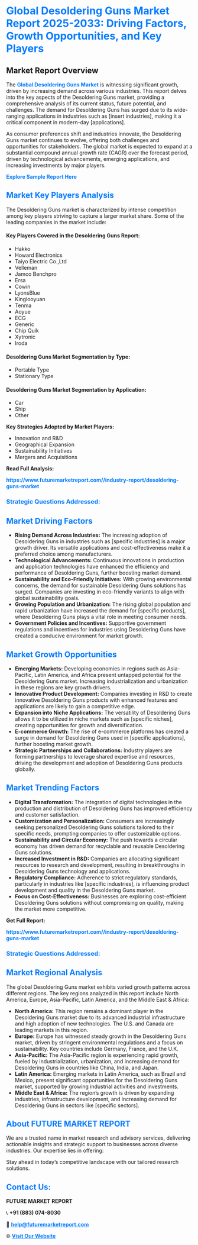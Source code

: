 <h1 style="color: #007BFF;">Global Desoldering Guns Market Report 2025-2033: Driving Factors, Growth Opportunities, and Key Players</h1>

<section id="overview">
<h2>Market Report Overview</h2>
<p>The <a href="https://www.futuremarketreport.com//industry-report/desoldering-guns-market" style="color: #007BFF; text-decoration: none;"><strong>Global Desoldering Guns Market</strong></a> is witnessing significant growth, driven by increasing demand across various industries. This report delves into the key aspects of the Desoldering Guns market, providing a comprehensive analysis of its current status, future potential, and challenges. The demand for Desoldering Guns has surged due to its wide-ranging applications in industries such as [insert industries], making it a critical component in modern-day [applications].</p>
<p>As consumer preferences shift and industries innovate, the Desoldering Guns market continues to evolve, offering both challenges and opportunities for stakeholders. The global market is expected to expand at a substantial compound annual growth rate (CAGR) over the forecast period, driven by technological advancements, emerging applications, and increasing investments by major players.</p>
</section>

<section id="overview">
<p><a href="https://www.futuremarketreport.com//request-sample/reportId=85224" style="color: #007BFF; text-decoration: none;"><strong>Explore Sample Report Here</strong></a></p>
</section>

<section id="key-players">
<h2 style="color: #007BFF;">Market Key Players Analysis</h2>
<p>The Desoldering Guns market is characterized by intense competition among key players striving to capture a larger market share. Some of the leading companies in the market include:</p>
<h4>Key Players Covered in the Desoldering Guns Report:</h4>
<ul><li>Hakko</li><li>Howard Electronics</li><li>Taiyo Electric Co.,Ltd</li><li>Velleman</li><li>Jamco Benchpro</li><li>Ersa</li><li>Cowin</li><li>LyonsBlue</li><li>Kinglooyuan</li><li>Tenma</li><li>Aoyue</li><li>ECG</li><li>Generic</li><li>Chip Quik</li><li>Xytronic</li><li>Iroda</li></ul>
<h4>Desoldering Guns Market Segmentation by Type:</h4>
<ul><li>Portable Type</li><li>Stationary Type</li></ul>

<h4>Desoldering Guns Market Segmentation by Application:</h4>
<ul><li>Car</li><li>Ship</li><li>Other</li></ul>
<p><strong>Key Strategies Adopted by Market Players:</strong></p>
<ul>
<li>Innovation and R&D</li>
<li>Geographical Expansion</li>
<li>Sustainability Initiatives</li>
<li>Mergers and Acquisitions</li>
</ul>
</section>

<section>
<p><strong>Read Full Analysis: </strong></p><a href="https://www.futuremarketreport.com//industry-report/desoldering-guns-market" style="color: #007BFF; text-decoration: none;"><strong>https://www.futuremarketreport.com//industry-report/desoldering-guns-market</strong></a>
<h3 style="color: #007BFF;">Strategic Questions Addressed:</h3>
</section>

<section id="driving-factors">
<h2 style="color: #007BFF;">Market Driving Factors</h2>
<ul>
<li><strong>Rising Demand Across Industries:</strong> The increasing adoption of Desoldering Guns in industries such as [specific industries] is a major growth driver. Its versatile applications and cost-effectiveness make it a preferred choice among manufacturers.</li>
<li><strong>Technological Advancements:</strong> Continuous innovations in production and application technologies have enhanced the efficiency and performance of Desoldering Guns, further boosting market demand.</li>
<li><strong>Sustainability and Eco-Friendly Initiatives:</strong> With growing environmental concerns, the demand for sustainable Desoldering Guns solutions has surged. Companies are investing in eco-friendly variants to align with global sustainability goals.</li>
<li><strong>Growing Population and Urbanization:</strong> The rising global population and rapid urbanization have increased the demand for [specific products], where Desoldering Guns plays a vital role in meeting consumer needs.</li>
<li><strong>Government Policies and Incentives:</strong> Supportive government regulations and incentives for industries using Desoldering Guns have created a conducive environment for market growth.</li>
</ul>
</section>

<section id="growth-opportunities">
<h2 style="color: #007BFF;">Market Growth Opportunities</h2>
<ul>
<li><strong>Emerging Markets:</strong> Developing economies in regions such as Asia-Pacific, Latin America, and Africa present untapped potential for the Desoldering Guns market. Increasing industrialization and urbanization in these regions are key growth drivers.</li>
<li><strong>Innovative Product Development:</strong> Companies investing in R&D to create innovative Desoldering Guns products with enhanced features and applications are likely to gain a competitive edge.</li>
<li><strong>Expansion into Niche Applications:</strong> The versatility of Desoldering Guns allows it to be utilized in niche markets such as [specific niches], creating opportunities for growth and diversification.</li>
<li><strong>E-commerce Growth:</strong> The rise of e-commerce platforms has created a surge in demand for Desoldering Guns used in [specific applications], further boosting market growth.</li>
<li><strong>Strategic Partnerships and Collaborations:</strong> Industry players are forming partnerships to leverage shared expertise and resources, driving the development and adoption of Desoldering Guns products globally.</li>
</ul>
</section>

<section id="trending-factors">
<h2 style="color: #007BFF;">Market Trending Factors</h2>
<ul>
<li><strong>Digital Transformation:</strong> The integration of digital technologies in the production and distribution of Desoldering Guns has improved efficiency and customer satisfaction.</li>
<li><strong>Customization and Personalization:</strong> Consumers are increasingly seeking personalized Desoldering Guns solutions tailored to their specific needs, prompting companies to offer customizable options.</li>
<li><strong>Sustainability and Circular Economy:</strong> The push towards a circular economy has driven demand for recyclable and reusable Desoldering Guns solutions.</li>
<li><strong>Increased Investment in R&D:</strong> Companies are allocating significant resources to research and development, resulting in breakthroughs in Desoldering Guns technology and applications.</li>
<li><strong>Regulatory Compliance:</strong> Adherence to strict regulatory standards, particularly in industries like [specific industries], is influencing product development and quality in the Desoldering Guns market.</li>
<li><strong>Focus on Cost-Effectiveness:</strong> Businesses are exploring cost-efficient Desoldering Guns solutions without compromising on quality, making the market more competitive.</li>
</ul>
</section>

<section>
<p><strong>Get Full Report: </strong></p><a href="https://www.futuremarketreport.com//industry-report/desoldering-guns-market" style="color: #007BFF; text-decoration: none;"><strong>https://www.futuremarketreport.com//industry-report/desoldering-guns-market</strong></a>
<h3 style="color: #007BFF;">Strategic Questions Addressed:</h3>
</section>


<section id="regional-analysis">
<h2 style="color: #007BFF;">Market Regional Analysis</h2>
<p>The global Desoldering Guns market exhibits varied growth patterns across different regions. The key regions analyzed in this report include North America, Europe, Asia-Pacific, Latin America, and the Middle East & Africa:</p>
<ul>
<li><strong>North America:</strong> This region remains a dominant player in the Desoldering Guns market due to its advanced industrial infrastructure and high adoption of new technologies. The U.S. and Canada are leading markets in this region.</li>
<li><strong>Europe:</strong> Europe has witnessed steady growth in the Desoldering Guns market, driven by stringent environmental regulations and a focus on sustainability. Key countries include Germany, France, and the U.K.</li>
<li><strong>Asia-Pacific:</strong> The Asia-Pacific region is experiencing rapid growth, fueled by industrialization, urbanization, and increasing demand for Desoldering Guns in countries like China, India, and Japan.</li>
<li><strong>Latin America:</strong> Emerging markets in Latin America, such as Brazil and Mexico, present significant opportunities for the Desoldering Guns market, supported by growing industrial activities and investments.</li>
<li><strong>Middle East & Africa:</strong> The region’s growth is driven by expanding industries, infrastructure development, and increasing demand for Desoldering Guns in sectors like [specific sectors].</li>
</ul>
</section>

<footer>
<h2 style="color: #007BFF;">About FUTURE MARKET REPORT</h2>
<p>We are a trusted name in market research and advisory services, delivering actionable insights and strategic support to businesses across diverse industries. Our expertise lies in offering:</p>

<p>Stay ahead in today’s competitive landscape with our tailored research solutions.</p>

<h2 style="color: #007BFF;">Contact Us:</h2>
<p><strong>FUTURE MARKET REPORT</strong></p>
<p>📞 <strong>+91 (883) 074-8030</strong></p>
<p>📧 <strong><a href="mailto:help@futuremarketreport.com" style="color: #007BFF;">help@futuremarketreport.com</a></strong></p>
<p>🌐 <strong><a href="https://www.futuremarketreport.com/" style="color: #007BFF;">Visit Our Website</a></strong></p>
</footer>